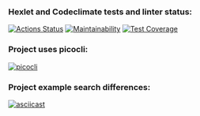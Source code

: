 ### Hexlet and Codeclimate tests and linter status:
[![Actions Status](https://github.com/michael-nmg/java-project-71/workflows/hexlet-check/badge.svg)](https://github.com/michael-nmg/java-project-71/actions)
[![Maintainability](https://api.codeclimate.com/v1/badges/6b5d65eec3cfa02647aa/maintainability)](https://codeclimate.com/github/michael-nmg/java-project-71/maintainability)
[![Test Coverage](https://api.codeclimate.com/v1/badges/6b5d65eec3cfa02647aa/test_coverage)](https://codeclimate.com/github/michael-nmg/java-project-71/test_coverage)

### Project uses picocli:
[![picocli](https://img.shields.io/badge/picocli-4.7.5-green.svg)](https://github.com/remkop/picocli)

### Project example search differences:
[![asciicast](https://asciinema.org/a/Q2JOofbfsoAGfF5D5Valsn0Kd.svg)](https://asciinema.org/a/Q2JOofbfsoAGfF5D5Valsn0Kd)

